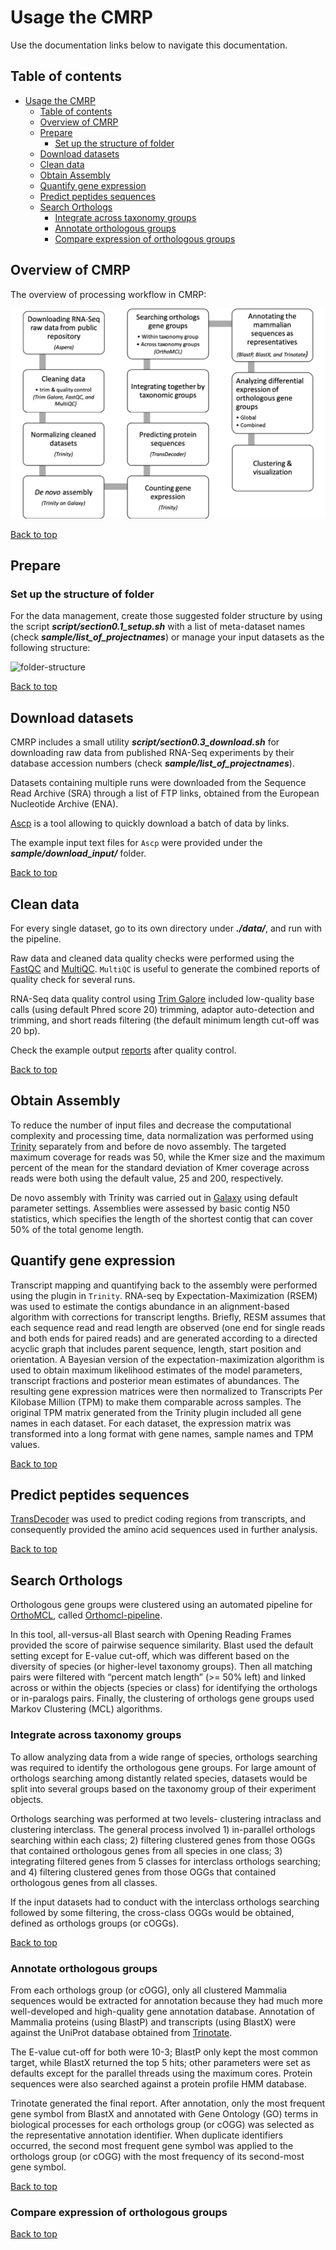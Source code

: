 # Usage the CMRP

Use the documentation links below to navigate this documentation.

## Table of contents

-   [Usage the CMRP](#usage-the-cmrp)
    -   [Table of contents](#table-of-contents)
    -   [Overview of CMRP](#overview-of-cmrp)
    -   [Prepare](#prepare)
        -   [Set up the structure of folder](#set-up-the-structure-of-folder)
    -   [Download datasets](#download-datasets)
    -   [Clean data](#clean-data)
    -   [Obtain Assembly](#obtain-assembly)
    -   [Quantify gene expression](#quantify-gene-expression)
    -   [Predict peptides sequences](#predict-peptides-sequences)
    -   [Search Orthologs](#search-orthologs)
        -   [Integrate across taxonomy groups](#integrate-across-taxonomy-groups)
        -   [Annotate orthologous groups](#annotate-orthologous-groups)
        -   [Compare expression of orthologous groups](#compare-expression-of-orthologous-groups)

## Overview of CMRP

The overview of processing workflow in CMRP:

![workflow](https://github.com/rubysheng/CMRP/blob/bombina/pics/pipeline.png)

[Back to top](#usage-the-cmrp)

## Prepare

### Set up the structure of folder

For the data management, create those suggested folder structure by using the script ___script/section0.1_setup.sh___ with a list of meta-dataset names (check ___sample/list_of_projectnames___) or manage your input datasets as the following structure:

![folder-structure](https://github.com/rubysheng/CMRP/blob/bombina/pics/dir_structure.png)

[Back to top](#usage-the-cmrp)

## Download datasets

CMRP includes a small utility ___script/section0.3_download.sh___ for downloading raw data from published RNA-Seq experiments by their database accession numbers (check ___sample/list_of_projectnames___).

Datasets containing multiple runs were downloaded from the Sequence Read Archive (SRA) through a list of FTP links, obtained from the European Nucleotide Archive (ENA).

[Ascp](https://www.ncbi.nlm.nih.gov/books/NBK158898/) is a tool allowing to quickly download a batch of data by links.

The example input text files for `Ascp` were provided under the ___sample/download_input/___ folder.

[Back to top](#usage-the-cmrp)

## Clean data

For every single dataset, go to its own directory under ___./data/___, and run with the pipeline.

Raw data and cleaned data quality checks were performed using the [FastQC](http://www.bioinformatics.babraham.ac.uk/projects/fastqc) and [MultiQC](https://multiqc.info/). `MultiQC` is useful to generate the combined reports of quality check for several runs.

RNA-Seq data quality control using [Trim Galore](https://www.bioinformatics.babraham.ac.uk/projects/trim_galore/) included low-quality base calls (using default Phred score 20) trimming, adaptor auto-detection and trimming, and short reads filtering (the default minimum length cut-off was 20 bp).

Check the example output [reports](https://github.com/rubysheng/CMRP/blob/bombina/sample/output/qc_report) after quality control.

[Back to top](#usage-the-cmrp)

## Obtain Assembly

To reduce the number of input files and decrease the computational complexity and processing time, data normalization was performed using [Trinity](https://github.com/trinityrnaseq/trinityrnaseq/wiki) separately from and before de novo assembly. The targeted maximum coverage for reads was 50, while the Kmer size and the maximum percent of the mean for the standard deviation of Kmer coverage across reads were both using the default value, 25 and 200, respectively.

De novo assembly with Trinity was carried out in [Galaxy](http://usegalaxy.org) using default parameter settings. Assemblies were assessed by basic contig N50 statistics, which specifies the length of the shortest contig that can cover 50% of the total genome length.  


## Quantify gene expression

Transcript mapping and quantifying back to the assembly were performed using the plugin in `Trinity`. RNA-seq by Expectation-Maximization (RSEM) was used to estimate the contigs abundance in an alignment-based algorithm with corrections for transcript lengths. Briefly, RESM assumes that each sequence read and read length are observed (one end for single reads and both ends for paired reads) and are generated according to a directed acyclic graph that includes parent sequence, length, start position and orientation.  A Bayesian version of the expectation-maximization algorithm is used to obtain maximum likelihood estimates of the model parameters, transcript fractions and posterior mean estimates of abundances. The resulting gene expression matrices were then normalized to Transcripts Per Kilobase Million (TPM) to make them comparable across samples. The original TPM matrix generated from the Trinity plugin included all gene names in each dataset. For each dataset, the expression matrix was transformed into a long format with gene names, sample names and TPM values.

[Back to top](#usage-the-cmrp)

## Predict peptides sequences

[TransDecoder](https://github.com/TransDecoder/TransDecoder/wiki) was used to predict coding regions from transcripts, and consequently provided the amino acid sequences used in further analysis.

[Back to top](#usage-the-cmrp)

## Search Orthologs

Orthologous gene groups were clustered using an automated pipeline for [OrthoMCL](https://github.com/stajichlab/OrthoMCL), called [Orthomcl-pipeline](https://github.com/apetkau/orthomcl-pipeline).

In this tool, all-versus-all Blast search with Opening Reading Frames provided the score of pairwise sequence similarity. Blast used the default setting except for E-value cut-off, which was different based on the diversity of species (or higher-level taxonomy groups). Then all matching pairs were filtered with “percent match length” (>= 50% left) and linked across or within the objects (species or class) for identifying the orthologs or in-paralogs pairs. Finally, the clustering of orthologs gene groups used Markov Clustering (MCL) algorithms.

### Integrate across taxonomy groups

To allow analyzing data from a wide range of species, orthologs searching was required to identify the orthologous gene groups. For large amount of orthologs searching among distantly related species, datasets would be split into several groups based on the taxonomy group of their experiment objects.

Orthologs searching was performed at two levels- clustering intraclass and clustering interclass. The general process involved 1) in-parallel orthologs searching within each class; 2) filtering clustered genes from those OGGs that contained orthologous genes from all species in one class; 3) integrating filtered genes from 5 classes for interclass orthologs searching; and 4) filtering clustered genes from those OGGs that contained orthologous genes from all classes.

If the input datasets had to conduct with the interclass orthologs searching followed by some filtering, the cross-class OGGs would be obtained, defined as orthologs groups (or cOGGs).

[Back to top](#usage-the-cmrp)

### Annotate orthologous groups

From each orthologs group (or cOGG), only all clustered Mammalia sequences would be extracted for annotation because they had much more well-developed and high-quality gene annotation database. Annotation of Mammalia proteins (using BlastP) and transcripts (using BlastX) were against the UniProt database obtained from [Trinotate](http://trinotate.github.io).

The E-value cut-off for both were 10-3; BlastP only kept the most common target, while BlastX returned the top 5 hits; other parameters were set as defaults except for the parallel threads using the maximum cores. Protein sequences were also searched against a protein profile HMM database.

Trinotate generated the final report. After annotation, only the most frequent gene symbol from BlastX and annotated with Gene Ontology (GO) terms in biological processes for each orthologs group (or cOGG) was selected as the representative annotation identifier. When duplicate identifiers occurred, the second most frequent gene symbol was applied to the orthologs group (or cOGG) with the most frequency of its second-most gene symbol.

[Back to top](#usage-the-cmrp)

### Compare expression of orthologous groups

[Back to top](#usage-the-cmrp)
